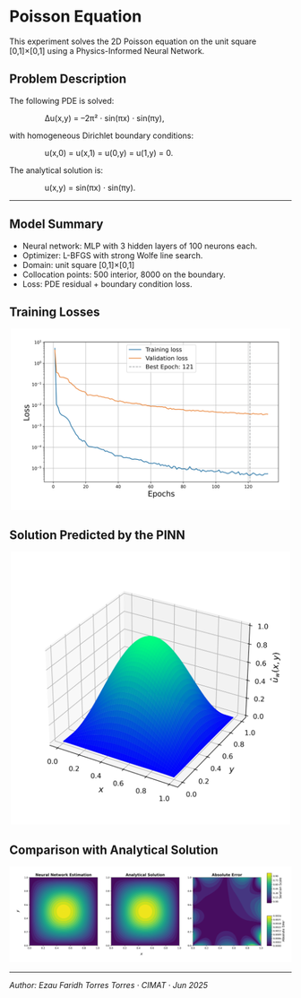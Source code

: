 # Poisson Equation

This experiment solves the 2D Poisson equation on the unit square \[0,1\]×\[0,1\] using a Physics-Informed Neural Network.

## Problem Description

The following PDE is solved:

&nbsp; &nbsp; &nbsp; &nbsp; &nbsp; &nbsp; &nbsp; &nbsp; Δu(x,y) = –2π² · sin(πx) · sin(πy),

with homogeneous Dirichlet boundary conditions:

&nbsp; &nbsp; &nbsp; &nbsp; &nbsp; &nbsp; &nbsp; &nbsp; u(x,0) = u(x,1) = u(0,y) = u(1,y) = 0.

The analytical solution is:

&nbsp; &nbsp; &nbsp; &nbsp; &nbsp; &nbsp; &nbsp; &nbsp; u(x,y) = sin(πx) · sin(πy).
        
---

## Model Summary

- Neural network: MLP with 3 hidden layers of 100 neurons each.
- Optimizer: L-BFGS with strong Wolfe line search.
- Domain: unit square \[0,1\]×\[0,1\]
- Collocation points: 500 interior, 8000 on the boundary.
- Loss: PDE residual + boundary condition loss.

## Training Losses

<div align="center">
  <img src="loss_plot.png" alt="Training Loss" width="500"/>
</div>

## Solution Predicted by the PINN

<div align="center">
  <img src="solution_plot.png" alt="PINN Solution" width="500"/>
</div>

## Comparison with Analytical Solution

<div align="center">
  <img src="comparison_plot.png" alt="Comparison with Analytical Solution" width="1000"/>
</div>

---

*Author: Ezau Faridh Torres Torres · CIMAT · Jun 2025*